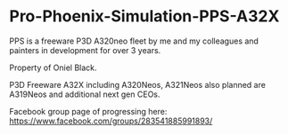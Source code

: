# Pro-Phoenix-Simulation-PPS-A32X
PPS is a freeware P3D A320neo fleet by me and my colleagues and painters in development for over 3 years.

Property of Oniel Black.

P3D Freeware A32X including A320Neos, A321Neos also planned are A319Neos and additional next gen CEOs.

Facebook group page of progressing here:
https://www.facebook.com/groups/283541885991893/
